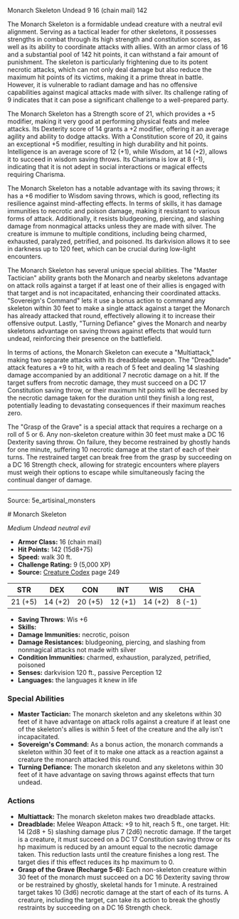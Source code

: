 <MonsterName/>Monarch Skeleton</MonsterName>
<CreatureType/>Undead</CreatureType>
<CR/>9</CR>
<AC/>16 (chain mail)</AC>
<HP/>142</HP>
<summary>The Monarch Skeleton is a formidable undead creature with a neutral evil alignment. Serving as a tactical leader for other skeletons, it possesses strengths in combat through its high strength and constitution scores, as well as its ability to coordinate attacks with allies. With an armor class of 16 and a substantial pool of 142 hit points, it can withstand a fair amount of punishment. The skeleton is particularly frightening due to its potent necrotic attacks, which can not only deal damage but also reduce the maximum hit points of its victims, making it a prime threat in battle. However, it is vulnerable to radiant damage and has no offensive capabilities against magical attacks made with silver. Its challenge rating of 9 indicates that it can pose a significant challenge to a well-prepared party.</summary>

<detail>

The Monarch Skeleton has a Strength score of 21, which provides a +5 modifier, making it very good at performing physical feats and melee attacks. Its Dexterity score of 14 grants a +2 modifier, offering it an average agility and ability to dodge attacks. With a Constitution score of 20, it gains an exceptional +5 modifier, resulting in high durability and hit points. Intelligence is an average score of 12 (+1), while Wisdom, at 14 (+2), allows it to succeed in wisdom saving throws. Its Charisma is low at 8 (-1), indicating that it is not adept in social interactions or magical effects requiring Charisma.

The Monarch Skeleton has a notable advantage with its saving throws; it has a +6 modifier to Wisdom saving throws, which is good, reflecting its resilience against mind-affecting effects. In terms of skills, it has damage immunities to necrotic and poison damage, making it resistant to various forms of attack. Additionally, it resists bludgeoning, piercing, and slashing damage from nonmagical attacks unless they are made with silver. The creature is immune to multiple conditions, including being charmed, exhausted, paralyzed, petrified, and poisoned. Its darkvision allows it to see in darkness up to 120 feet, which can be crucial during low-light encounters.

The Monarch Skeleton has several unique special abilities. The "Master Tactician" ability grants both the Monarch and nearby skeletons advantage on attack rolls against a target if at least one of their allies is engaged with that target and is not incapacitated, enhancing their coordinated attacks. "Sovereign's Command" lets it use a bonus action to command any skeleton within 30 feet to make a single attack against a target the Monarch has already attacked that round, effectively allowing it to increase their offensive output. Lastly, "Turning Defiance" gives the Monarch and nearby skeletons advantage on saving throws against effects that would turn undead, reinforcing their presence on the battlefield.

In terms of actions, the Monarch Skeleton can execute a "Multiattack," making two separate attacks with its dreadblade weapon. The "Dreadblade" attack features a +9 to hit, with a reach of 5 feet and dealing 14 slashing damage accompanied by an additional 7 necrotic damage on a hit. If the target suffers from necrotic damage, they must succeed on a DC 17 Constitution saving throw, or their maximum hit points will be decreased by the necrotic damage taken for the duration until they finish a long rest, potentially leading to devastating consequences if their maximum reaches zero. 

The "Grasp of the Grave" is a special attack that requires a recharge on a roll of 5 or 6. Any non-skeleton creature within 30 feet must make a DC 16 Dexterity saving throw. On failure, they become restrained by ghostly hands for one minute, suffering 10 necrotic damage at the start of each of their turns. The restrained target can break free from the grasp by succeeding on a DC 16 Strength check, allowing for strategic encounters where players must weigh their options to escape while simultaneously facing the continual danger of damage.</detail>



---

Source: 5e_artisinal_monsters

<statblock>
# Monarch Skeleton

*Medium* *Undead* *neutral evil*

- **Armor Class:** 16 (chain mail)
- **Hit Points:** 142 (15d8+75)
- **Speed:** walk 30 ft.
- **Challenge Rating:** 9 (5,000 XP)
- **Source:** [Creature Codex](https://koboldpress.com/kpstore/product/creature-codex-for-5th-edition-dnd) page 249

| STR | DEX | CON | INT | WIS | CHA |
| --- | --- | --- | --- | --- | --- |
| 21 (+5) | 14 (+2) | 20 (+5) | 12 (+1) | 14 (+2) | 8 (-1) |

- **Saving Throws**: Wis +6
- **Skills:** 
- **Damage Immunities:** necrotic, poison
- **Damage Resistances:** bludgeoning, piercing, and slashing from nonmagical attacks not made with silver
- **Condition Immunities:** charmed, exhaustion, paralyzed, petrified, poisoned
- **Senses:** darkvision 120 ft., passive Perception 12
- **Languages:** the languages it knew in life

### Special Abilities

- **Master Tactician:** The monarch skeleton and any skeletons within 30 feet of it have advantage on attack rolls against a creature if at least one of the skeleton's allies is within 5 feet of the creature and the ally isn't incapacitated.
- **Sovereign's Command:** As a bonus action, the monarch commands a skeleton within 30 feet of it to make one attack as a reaction against a creature the monarch attacked this round.
- **Turning Defiance:** The monarch skeleton and any skeletons within 30 feet of it have advantage on saving throws against effects that turn undead.

### Actions

- **Multiattack:** The monarch skeleton makes two dreadblade attacks.
- **Dreadblade:** Melee Weapon Attack: +9 to hit, reach 5 ft., one target. Hit: 14 (2d8 + 5) slashing damage plus 7 (2d6) necrotic damage. If the target is a creature, it must succeed on a DC 17 Constitution saving throw or its hp maximum is reduced by an amount equal to the necrotic damage taken. This reduction lasts until the creature finishes a long rest. The target dies if this effect reduces its hp maximum to 0.
- **Grasp of the Grave (Recharge 5-6):** Each non-skeleton creature within 30 feet of the monarch must succeed on a DC 16 Dexterity saving throw or be restrained by ghostly, skeletal hands for 1 minute. A restrained target takes 10 (3d6) necrotic damage at the start of each of its turns. A creature, including the target, can take its action to break the ghostly restraints by succeeding on a DC 16 Strength check.


</statblock>


